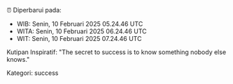 ⏰ Diperbarui pada:
- WIB: Senin, 10 Februari 2025 05.24.46 UTC
- WITA: Senin, 10 Februari 2025 06.24.46 UTC
- WIT: Senin, 10 Februari 2025 07.24.46 UTC

Kutipan Inspiratif:
"The secret to success is to know something nobody else knows."


Kategori: success

